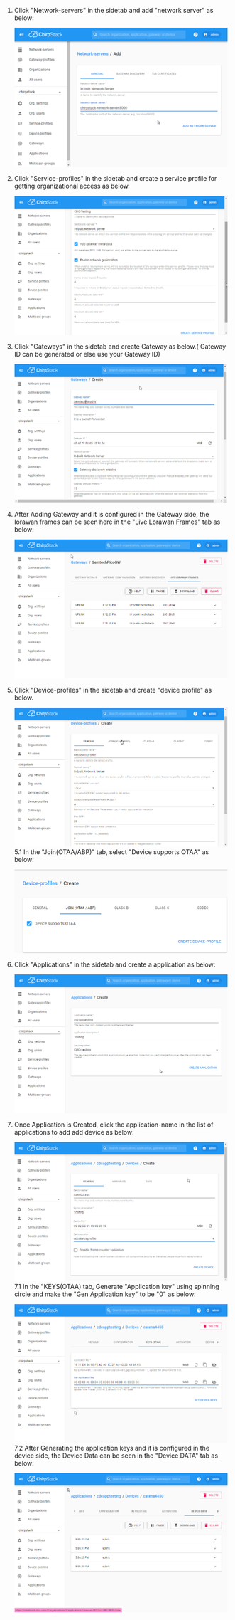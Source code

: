 1. Click "Network-servers" in the sidetab and add "network server" as below:

    ![testing](pics/1_add_network_server.png)
2. Click "Service-profiles" in the sidetab and create a service profile for getting organizational access as below.

    ![testing](pics/2_create_service_profile.png)
3. Click "Gateways" in the sidetab and create Gateway as below.( Gateway ID can be generated or else use your Gateway ID)

    ![testing](pics/3_add_gateways.png)
4. After Adding Gateway and it is configured in the Gateway side, the lorawan frames can be seen here in the "Live Lorawan Frames" tab as below:

    ![testing](pics/4_gateway_lorawan_frames.png)
5. Click "Device-profiles" in the sidetab and create "device profile" as below.

    ![testing](pics/5_create_device_profile.png)
 5.1 In the "Join(OTAA/ABP)" tab, select "Device supports OTAA" as below:
    
    ![testing](pics/5_tab2_join.png)
6. Click "Applications" in the sidetab and create a application as below:
    
    ![testing](pics/6_create_application.png)
7. Once Application is Created, click the application-name in the list of applications to add add device as below:

    ![testing](pics/7_add_device.png)
 7.1 In the "KEYS(OTAA) tab, Generate "Application key" using spinning circle and make the "Gen Application key" to be "0" as below:

    ![testing](pics/7_tab3_app_key.png)
 7.2 After Generating the application keys and it is configured in the device side, the Device Data can be seen in the "Device DATA" tab as below:

    ![testing](pics/7_tab5_device_data.png)